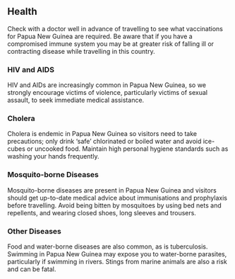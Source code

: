 ## Health

Check with a doctor well in advance of travelling to see what vaccinations for Papua New Guinea are required. Be aware that if you have a compromised immune system you may be at greater risk of falling ill or contracting disease while travelling in this country.

### **HIV and AIDS**

HIV and AIDs are increasingly common in Papua New Guinea, so we strongly encourage victims of violence, particularly victims of sexual assault, to seek immediate medical assistance.

### **Cholera**

Cholera is endemic in Papua New Guinea so visitors need to take precautions; only drink ‘safe’ chlorinated or boiled water and avoid ice-cubes or uncooked food. Maintain high personal hygiene standards such as washing your hands frequently.

### **Mosquito-borne Diseases**

Mosquito-borne diseases are present in Papua New Guinea and visitors should get up-to-date medical advice about immunisations and prophylaxis before travelling. Avoid being bitten by mosquitoes by using bed nets and repellents, and wearing closed shoes, long sleeves and trousers.

### **Other Diseases**

Food and water-borne diseases are also common, as is tuberculosis. Swimming in Papua New Guinea may expose you to water-borne parasites, particularly if swimming in rivers. Stings from marine animals are also a risk and can be fatal.